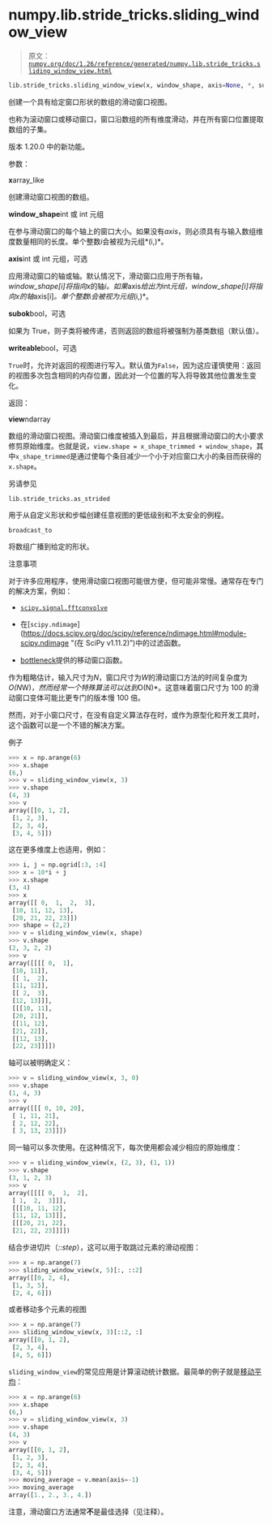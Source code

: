 # numpy.lib.stride_tricks.sliding_window_view

> 原文：[`numpy.org/doc/1.26/reference/generated/numpy.lib.stride_tricks.sliding_window_view.html`](https://numpy.org/doc/1.26/reference/generated/numpy.lib.stride_tricks.sliding_window_view.html)

```py
lib.stride_tricks.sliding_window_view(x, window_shape, axis=None, *, subok=False, writeable=False)
```

创建一个具有给定窗口形状的数组的滑动窗口视图。

也称为滚动窗口或移动窗口，窗口沿数组的所有维度滑动，并在所有窗口位置提取数组的子集。

版本 1.20.0 中的新功能。

参数：

**x**array_like

创建滑动窗口视图的数组。

**window_shape**int 或 int 元组

在参与滑动窗口的每个轴上的窗口大小。如果没有*axis*，则必须具有与输入数组维度数量相同的长度。单个整数*i*会被视为元组*(i,)*。

**axis**int 或 int 元组，可选

应用滑动窗口的轴或轴。默认情况下，滑动窗口应用于所有轴，*window_shape[i]*将指向*x*的轴*i。如果*axis*给出为*int*元组，*window_shape[i]*将指向*x*的轴*axis[i]*。单个整数*i*会被视为元组*(i,)*。

**subok**bool，可选

如果为 True，则子类将被传递，否则返回的数组将被强制为基类数组（默认值）。

**writeable**bool，可选

`True`时，允许对返回的视图进行写入。默认值为`False`，因为这应谨慎使用：返回的视图多次包含相同的内存位置，因此对一个位置的写入将导致其他位置发生变化。

返回：

**view**ndarray

数组的滑动窗口视图。滑动窗口维度被插入到最后，并且根据滑动窗口的大小要求修剪原始维度。也就是说，`view.shape = x_shape_trimmed + window_shape`，其中`x_shape_trimmed`是通过使每个条目减少一个小于对应窗口大小的条目而获得的`x.shape`。

另请参见

`lib.stride_tricks.as_strided`

用于从自定义形状和步幅创建任意视图的更低级别和不太安全的例程。

`broadcast_to`

将数组广播到给定的形状。

注意事项

对于许多应用程序，使用滑动窗口视图可能很方便，但可能非常慢。通常存在专门的解决方案，例如：

+   [`scipy.signal.fftconvolve`](https://docs.scipy.org/doc/scipy/reference/generated/scipy.signal.fftconvolve.html#scipy.signal.fftconvolve "(在 SciPy v1.11.2)")

+   在[`scipy.ndimage`](https://docs.scipy.org/doc/scipy/reference/ndimage.html#module-scipy.ndimage "(在 SciPy v1.11.2)”)中的过滤函数。

+   [bottleneck](https://github.com/pydata/bottleneck)提供的移动窗口函数。

作为粗略估计，输入尺寸为*N*，窗口尺寸为*W*的滑动窗口方法的时间复杂度为*O(N*W)*，然而经常一个特殊算法可以达到*O(N)*。这意味着窗口尺寸为 100 的滑动窗口变体可能比更专门的版本慢 100 倍。

然而，对于小窗口尺寸，在没有自定义算法存在时，或作为原型化和开发工具时，这个函数可以是一个不错的解决方案。

例子

```py
>>> x = np.arange(6)
>>> x.shape
(6,)
>>> v = sliding_window_view(x, 3)
>>> v.shape
(4, 3)
>>> v
array([[0, 1, 2],
 [1, 2, 3],
 [2, 3, 4],
 [3, 4, 5]]) 
```

这在更多维度上也适用，例如：

```py
>>> i, j = np.ogrid[:3, :4]
>>> x = 10*i + j
>>> x.shape
(3, 4)
>>> x
array([[ 0,  1,  2,  3],
 [10, 11, 12, 13],
 [20, 21, 22, 23]])
>>> shape = (2,2)
>>> v = sliding_window_view(x, shape)
>>> v.shape
(2, 3, 2, 2)
>>> v
array([[[[ 0,  1],
 [10, 11]],
 [[ 1,  2],
 [11, 12]],
 [[ 2,  3],
 [12, 13]]],
 [[[10, 11],
 [20, 21]],
 [[11, 12],
 [21, 22]],
 [[12, 13],
 [22, 23]]]]) 
```

轴可以被明确定义：

```py
>>> v = sliding_window_view(x, 3, 0)
>>> v.shape
(1, 4, 3)
>>> v
array([[[ 0, 10, 20],
 [ 1, 11, 21],
 [ 2, 12, 22],
 [ 3, 13, 23]]]) 
```

同一轴可以多次使用。在这种情况下，每次使用都会减少相应的原始维度：

```py
>>> v = sliding_window_view(x, (2, 3), (1, 1))
>>> v.shape
(3, 1, 2, 3)
>>> v
array([[[[ 0,  1,  2],
 [ 1,  2,  3]]],
 [[[10, 11, 12],
 [11, 12, 13]]],
 [[[20, 21, 22],
 [21, 22, 23]]]]) 
```

结合步进切片（*::step*），这可以用于取跳过元素的滑动视图：

```py
>>> x = np.arange(7)
>>> sliding_window_view(x, 5)[:, ::2]
array([[0, 2, 4],
 [1, 3, 5],
 [2, 4, 6]]) 
```

或者移动多个元素的视图

```py
>>> x = np.arange(7)
>>> sliding_window_view(x, 3)[::2, :]
array([[0, 1, 2],
 [2, 3, 4],
 [4, 5, 6]]) 
```

`sliding_window_view`的常见应用是计算滚动统计数据。最简单的例子就是[移动平均](https://en.wikipedia.org/wiki/Moving_average)：

```py
>>> x = np.arange(6)
>>> x.shape
(6,)
>>> v = sliding_window_view(x, 3)
>>> v.shape
(4, 3)
>>> v
array([[0, 1, 2],
 [1, 2, 3],
 [2, 3, 4],
 [3, 4, 5]])
>>> moving_average = v.mean(axis=-1)
>>> moving_average
array([1., 2., 3., 4.]) 
```

注意，滑动窗口方法通常**不**是最佳选择（见注释）。
